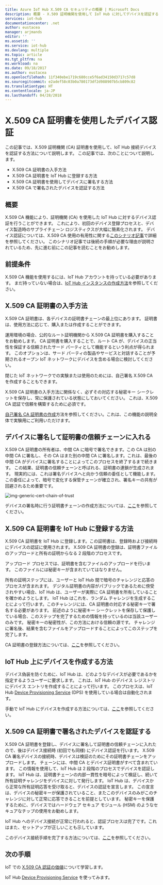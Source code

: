 ```yaml
---
title: Azure IoT Hub X.509 CA セキュリティの概要 | Microsoft Docs
description: 概要 - X.509 証明機関を使用して IoT Hub に対してデバイスを認証する方法。
services: iot-hub
documentationcenter: .net
author: eustacea
manager: arjmands
editor: ''
ms.assetid: ''
ms.service: iot-hub
ms.devlang: multiple
ms.topic: article
ms.tgt_pltfrm: na
ms.workload: na
ms.date: 09/18/2017
ms.author: eustacea
ms.openlocfilehash: 11f340ebe1719c680cce5f6ad34150d3717c57d8
ms.sourcegitcommit: e2adef58c03b0a780173df2d988907b5cb809c82
ms.translationtype: HT
ms.contentlocale: ja-JP
ms.lasthandoff: 04/28/2018
---
```

# <a name="device-authentication-using-x509-ca-certificates"></a>X.509 CA 証明書を使用したデバイス認証

この記事では、X.509 証明機関 (CA) 証明書を使用して、IoT Hub 接続デバイスを認証する方法について説明します。  この記事では、次のことについて説明します。

* X.509 CA 証明書の入手方法
* X.509 CA 証明書を IoT Hub に登録する方法
* X.509 CA 証明書を使用してデバイスに署名する方法
* X.509 CA で署名されたデバイスを認証する方法

## <a name="overview"></a>概要

X.509 CA 機能により、証明機関 (CA) を使用した IoT Hub に対するデバイス認証を行うことができます。 これにより、初回のデバイス登録プロセスと、デバイス製造時のサプライチェーン ロジスティクスが大幅に簡素化されます。 デバイス認証については、X.509 CA 使用の有用性に関する[このシナリオ記事](iot-hub-x509ca-concept.md)で詳細を参照してください。  このシナリオ記事では後続の手順が必要な理由が説明されているため、先に進む前にこの記事を読むことをお勧めします。

## <a name="prerequisite"></a>前提条件

X.509 CA 機能を使用するには、IoT Hub アカウントを持っている必要があります。  まだ持っていない場合は、[IoT Hub インスタンスの作成方法](iot-hub-csharp-csharp-getstarted.md)を参照してください。

## <a name="how-to-get-an-x509-ca-certificate"></a>X.509 CA 証明書の入手方法

X.509 CA 証明書は、各デバイスの証明書チェーンの最上位にあります。  証明書は、使用方法に応じて、購入または作成することができます。

運用環境の場合、公的なルート証明機関から X.509 CA 証明書を購入することをお勧めします。 CA 証明書を購入することで、ルート CA が、デバイスの正当性を保証する信頼されたサード パーティとして機能するという利点が得られます。 このオプションは、サード パーティの製品やサービスと対話することが予期されるオープン IoT ネットワークにデバイスを含める場合に検討してください。

閉じた IoT ネットワークでの実験または使用のためには、自己署名 X.509 CA を作成することもできます。

X.509 CA 証明書の入手方法に関係なく、必ずその対応する秘密キー シークレットを保存し、常に保護されている状態にしておいてください。  これは、X.509 CA 認証で信頼を構築するために必須です。 

[自己署名 CA 証明書の作成](iot-hub-security-x509-create-certificates.md#createcerts)方法を参照してください。これは、この機能の説明全体で実験用にご利用いただけます。

## <a name="sign-devices-into-the-certificate-chain-of-trust"></a>デバイスに署名して証明書の信頼チェーンに入れる

X.509 CA 証明書の所有者は、中間 CA に暗号で署名できます。この CA は別の中間 CA に署名し、その CA はまた別の中間 CA に署名します。これは、最後の中間 CA がデバイスに署名することによってこのプロセスを終了するまで続きます。 この結果、証明書の信頼チェーンと呼ばれる、証明書の連鎖が生成されます。 現実的には、これは署名デバイスへと向かう信頼の委任として機能します。 この委任によって、暗号で変化する保管チェーンが確立され、署名キーの共有が回避されるため重要です。

![img-generic-cert-chain-of-trust](./media/generic-cert-chain-of-trust.png)

デバイスの署名時に行う証明書チェーンの作成方法については、[ここ](iot-hub-security-x509-create-certificates.md#createcertchain)を参照してください。

## <a name="how-to-register-the-x509-ca-certificate-to-iot-hub"></a>X.509 CA 証明書を IoT Hub に登録する方法

X.509 CA 証明書を IoT Hub に登録します。この証明書は、登録時および接続時にデバイスの認証に使用されます。  X.509 CA 証明書の登録は、証明書ファイルのアップロードと所有の証明からなる 2 段階のプロセスです。

アップロード プロセスでは、証明書を含むファイルのアップロードを行います。  このファイルには秘密キーが含まれていてはなりません。

所有の証明ステップには、ユーザーと IoT Hub 間で暗号のチャレンジと応答のプロセスが含まれます。  デジタル証明書の内容がパブリックであるために傍受されやすい場合、IoT Hub は、ユーザーが実際に CA 証明書を所有していることを確かめようとします。  IoT Hub はこれを、ランダム チャレンジを生成することによって行います。このチャレンジには、CA 証明書の対応する秘密キーで署名する必要があります。  前述のように秘密キー シークレットを保存して保護している場合、このステップを完了するための情報を持っているのは当該ユーザーのみです。 秘密キーの秘密性が、この方法における信頼の源です。  チャレンジに署名後、結果を含むファイルをアップロードすることによってこのステップを完了します。

CA 証明書の登録方法については、[ここ](iot-hub-security-x509-get-started.md#registercerts)を参照してください。

## <a name="how-to-create-a-device-on-iot-hub"></a>IoT Hub 上にデバイスを作成する方法

デバイス偽装を防ぐために、IoT Hub は、どのようなデバイスが必要であるかを指定するようユーザーに要求します。  これは、IoT Hub のデバイス レジストリにデバイス エントリを作成することによって行います。  このプロセスは、IoT Hub [Device Provisioning Service](https://azure.microsoft.com/blog/azure-iot-hub-device-provisioning-service-preview-automates-device-connection-configuration/) (DPS) を使用している場合は自動化されます。 

手動で IoT Hub にデバイスを作成する方法については、[ここ](iot-hub-security-x509-get-started.md#createdevice)を参照してください。

## <a name="authenticating-devices-signed-with-x509-ca-certificates"></a>X.509 CA 証明書で署名されたデバイスを認証する

X.509 CA 証明書を登録し、デバイスに署名して証明書の信頼チェーンに入れたので、後はデバイス接続時 (初回でも同様) にデバイス認証を行います。  X.509 CA 署名デバイスの接続時、デバイスは検証のためにその証明書チェーンをアップロードします。 チェーンには、中間 CA とデバイス証明書がすべて含まれています。  この情報を使用して、IoT Hub は 2 段階のプロセスでデバイスを認証します。  IoT Hub は、証明書チェーンの内部一貫性を暗号によって検証し、続いて所有証明チャレンジをデバイスに対して発行します。  IoT Hub は、デバイスから正常な所有証明応答を受け取ると、デバイスの認証を宣言します。  この宣言は、デバイスの秘密キーが保護されていること、またこのデバイスのみがこのチャレンジに対して正常に応答できることを前提としています。  秘密キーを保護するために、デバイスではハードウェア セキュア モジュール (HSM) のようなセキュアなチップの使用をお勧めします。

IoT Hub へのデバイス接続が正常に行われると、認証プロセスは完了です。これはまた、セットアップが正しいことも示しています。

このデバイス接続手順を完了する方法については、[ここ](iot-hub-security-x509-get-started.md#authenticatedevice)を参照してください。

## <a name="next-steps"></a>次の手順

IoT での [X.509 CA 認証の価値](iot-hub-x509ca-concept.md)について学習します。

IoT Hub [Device Provisioning Service](https://docs.microsoft.com/azure/iot-dps/) を使ってみます。

